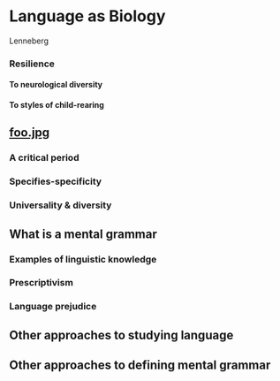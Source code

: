 
# Language as Biology

Lenneberg


### Resilience

#### To neurological diversity

#### To styles of child-rearing

[foo.jpg](Alt-text)
---

### A critical period

### Specifies-specificity

### Universality & diversity

## What is a mental grammar

### Examples of linguistic knowledge

### Prescriptivism

### Language prejudice

## Other approaches to studying language

## Other approaches to defining mental grammar
<!--stackedit_data:
eyJoaXN0b3J5IjpbLTc2NjA1NjAwNF19
-->
